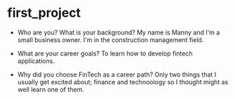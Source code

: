 # first_project

* Who are you? What is your background? My name is Manny and I'm a small business owner. I'm in the construction management field.


* What are your career goals? To learn how to develop fintech applications.


* Why did you choose FinTech as a career path? Only two things that I usually get excited about; finance and technoology so I thought might as well learn one of them. 